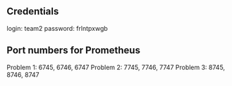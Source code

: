 Credentials
-----------

login: team2
password: frlntpxwgb

Port numbers for Prometheus
---------------------------

Problem 1: 6745, 6746, 6747
Problem 2: 7745, 7746, 7747
Problem 3: 8745, 8746, 8747
